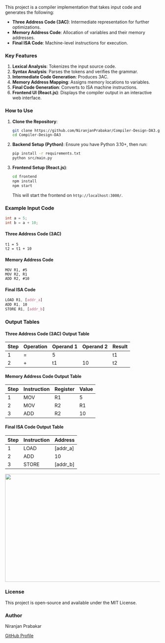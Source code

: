 This project is a compiler implementation that takes input code and generates the following:

- **Three Address Code (3AC)**: Intermediate representation for further optimizations.
- **Memory Address Code**: Allocation of variables and their memory addresses.
- **Final ISA Code**: Machine-level instructions for execution.

### Key Features

1. **Lexical Analysis**: Tokenizes the input source code.
2. **Syntax Analysis**: Parses the tokens and verifies the grammar.
3. **Intermediate Code Generation**: Produces 3AC.
4. **Memory Address Mapping**: Assigns memory locations to variables.
5. **Final Code Generation**: Converts to ISA machine instructions.
6. **Frontend UI (React.js)**: Displays the compiler output in an interactive web interface.

### How to Use

1. **Clone the Repository**:
    ```bash
    git clone https://github.com/NiranjanPrabakar/Compiler-Design-DA3.git
    cd Compiler-Design-DA3
    ```

2. **Backend Setup (Python)**:
    Ensure you have Python 3.10+, then run:
    ```bash
    pip install -r requirements.txt
    python src/main.py
    ```

3. **Frontend Setup (React.js)**:
    ```bash
    cd frontend
    npm install
    npm start
    ```
    This will start the frontend on `http://localhost:3000/`.

### Example Input Code

```c
int a = 5;
int b = a + 10;
```

#### Three Address Code (3AC)
```
t1 = 5
t2 = t1 + 10
```

#### Memory Address Code
```
MOV R1, #5
MOV R2, R1
ADD R2, #10
```

#### Final ISA Code
```css
LOAD R1, [addr_a]
ADD R1, 10
STORE R1, [addr_b]
```

### Output Tables

#### Three Address Code (3AC) Output Table

| Step | Operation | Operand 1 | Operand 2 | Result |
|------|-----------|-----------|-----------|--------|
| 1    | =         | 5         |           | t1     |
| 2    | +         | t1        | 10        | t2     |

#### Memory Address Code Output Table

| Step | Instruction | Register | Value |
|------|-------------|----------|-------|
| 1    | MOV         | R1       | 5     |
| 2    | MOV         | R2       | R1    |
| 3    | ADD         | R2       | 10    |

#### Final ISA Code Output Table

| Step | Instruction | Address  |
|------|-------------|----------|
| 1    | LOAD        | [addr_a] |
| 2    | ADD         | 10       |
| 3    | STORE       | [addr_b] |
<img src="[https://github.com/user/repo/blob/main/output.jpg](https://github.com/NiranjanPrabakar/Compiler-Design-DA3/blob/main/Frontend%20Matrix%20Multiplication%20Memory%20address%20Code)" align="center" height="350" width="600"/>


### License
This project is open-source and available under the MIT License.

### Author
Niranjan Prabakar

[GitHub Profile](https://github.com/NiranjanPrabakar)
